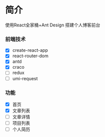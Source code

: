 # 简介
使用React全家桶+Ant Design 搭建个人博客前台

### 前端技术
- [x] create-react-app
- [x] react-router-dom
- [x] antd
- [x] craco
- [ ] redux
- [ ] umi-request

### 功能
- [x] 首页
- [x] 文章列表
- [ ] 文章详情
- [ ] 项目列表
- [ ] 个人简历